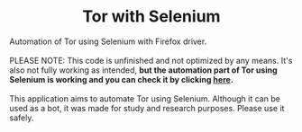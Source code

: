 <h1 align="center">Tor with Selenium</h1>
<p>Automation of Tor using Selenium with Firefox driver.<br>
<br>
PLEASE NOTE: This code is unfinished and not optimized by any means. It's also not fully working as intended, <b>but the automation part of Tor using Selenium is working and you can check it by clicking <a href="https://github.com/gigazin/tor-with-selenium/blob/main/src/main/java/com/github/gigazin/torwithselenium/application/YouBotController.java" target="_blank">here</a>.</b><br>
<br>
This application aims to automate Tor using Selenium. Although it can be used as a bot, it was made for study and research purposes. Please use it safely.</p>
